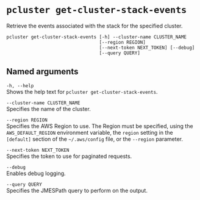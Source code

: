 # `pcluster get-cluster-stack-events`<a name="pcluster.get-cluster-stack-events-v3"></a>

Retrieve the events associated with the stack for the specified cluster\.

```
pcluster get-cluster-stack-events [-h] --cluster-name CLUSTER_NAME
                                  [--region REGION]
                                  [--next-token NEXT_TOKEN] [--debug]
                                  [--query QUERY]
```

## Named arguments<a name="pcluster-v3.get-cluster-stack-events.namedargs"></a>

`-h, --help`  
Shows the help text for `pcluster get-cluster-stack-events`\.

`--cluster-name CLUSTER_NAME`  
Specifies the name of the cluster\.

`--region REGION`  
Specifies the AWS Region to use\. The Region must be specified, using the `AWS_DEFAULT_REGION` environment variable, the `region` setting in the `[default]` section of the `~/.aws/config` file, or the `--region` parameter\.

`--next-token NEXT_TOKEN`  
Specifies the token to use for paginated requests\.

`--debug`  
Enables debug logging\.

`--query QUERY`  
Specifies the JMESPath query to perform on the output\.